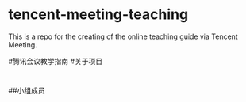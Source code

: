 # tencent-meeting-teaching
This is a repo for the creating of the online teaching guide via Tencent Meeting.

#腾讯会议教学指南
#关于项目
#
##小组成员